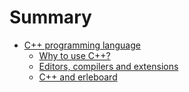 # Summary

* [C++ programming language](c++_programming_language/README.md)
   * [Why to use C++? ](c++_programming_language/why_to_use_c++.md)
   * [Editors, compilers and extensions](c++_programming_language/compiling__c++.md)
   * [C++ and erleboard](c++_programming_language/c++_and_erleboard.md)


